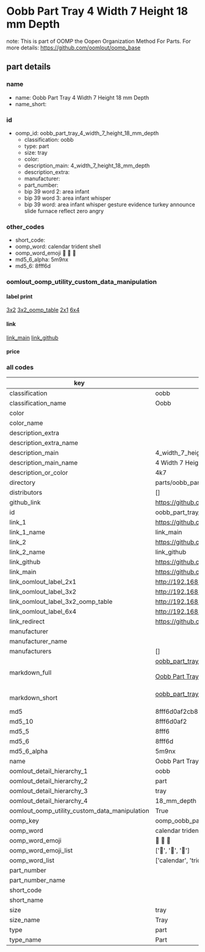# Oobb Part Tray 4 Width 7 Height 18 mm Depth  

note: This is part of OOMP the Oopen Organization Method For Parts. For more details: https://github.com/oomlout/oomp_base

##  part details
  







### name
* name: Oobb Part Tray 4 Width 7 Height 18 mm Depth
* name_short: 
### id
* oomp_id: oobb_part_tray_4_width_7_height_18_mm_depth
  * classification: oobb
  * type: part
  * size: tray
  * color: 
  * description_main: 4_width_7_height_18_mm_depth
  * description_extra: 
  * manufacturer: 
  * part_number: 
  * bip 39 word 2: area infant
  * bip 39 word 3: area infant whisper
  * bip 39 word: area infant whisper gesture evidence turkey announce slide furnace reflect zero angry

### other_codes
* short_code: 
* oomp_word: calendar trident shell
* oomp_word_emoji :calendar: :trident: :shell:
* md5_6_alpha: 5m9nx
* md5_6: 8fff6d






### oomlout_oomp_utility_custom_data_manipulation
#### label print
[3x2](http://192.168.1.245:1112/?label=oomp%205m9nx)
[3x2_oomp_table](http://192.168.1.108:1112/?label=oomp%205m9nx)
[2x1](http://192.168.1.242:1112/?label=oomp%205m9nx)
[6x4](http://192.168.1.55:1112/?label=oomp%205m9nx)    

#### link

[link_main](https://github.com/oomlout/oomlout_oomp_version_1_messy/tree/main/parts/oobb_part_tray_4_width_7_height_18_mm_depth) [link_github](https://github.com/oomlout/oomlout_oomp_version_1_messy/tree/main/parts/oobb_part_tray_4_width_7_height_18_mm_depth)                             

#### price







### all codes 
| key | value |  
| --- | --- |  
| classification | oobb |  
| classification_name | Oobb |  
| color |  |  
| color_name |  |  
| description_extra |  |  
| description_extra_name |  |  
| description_main | 4_width_7_height_18_mm_depth |  
| description_main_name | 4 Width 7 Height 18 mm Depth |  
| description_or_color | 4k7 |  
| directory | parts/oobb_part_tray_4_width_7_height_18_mm_depth |  
| distributors | [] |  
| github_link | https://github.com/oomlout/oomlout_oomp_part_src/tree/main/parts/oobb_part_tray_4_width_7_height_18_mm_depth |  
| id | oobb_part_tray_4_width_7_height_18_mm_depth |  
| link_1 | https://github.com/oomlout/oomlout_oomp_version_1_messy/tree/main/parts/oobb_part_tray_4_width_7_height_18_mm_depth |  
| link_1_name | link_main |  
| link_2 | https://github.com/oomlout/oomlout_oomp_version_1_messy/tree/main/parts/oobb_part_tray_4_width_7_height_18_mm_depth |  
| link_2_name | link_github |  
| link_github | https://github.com/oomlout/oomlout_oomp_version_1_messy/tree/main/parts/oobb_part_tray_4_width_7_height_18_mm_depth |  
| link_main | https://github.com/oomlout/oomlout_oomp_version_1_messy/tree/main/parts/oobb_part_tray_4_width_7_height_18_mm_depth |  
| link_oomlout_label_2x1 | http://192.168.1.242:1112/?label=oomp%205m9nx |  
| link_oomlout_label_3x2 | http://192.168.1.245:1112/?label=oomp%205m9nx |  
| link_oomlout_label_3x2_oomp_table | http://192.168.1.108:1112/?label=oomp%205m9nx |  
| link_oomlout_label_6x4 | http://192.168.1.55:1112/?label=oomp%205m9nx |  
| link_redirect | https://github.com/oomlout/oomlout_oomp_version_1_messy/tree/main/parts/oobb_part_tray_4_width_7_height_18_mm_depth |  
| manufacturer |  |  
| manufacturer_name |  |  
| manufacturers | [] |  
| markdown_full | [oobb_part_tray_4_width_7_height_18_mm_depth](none)<br>[](none)<br>[Oobb Part Tray 4 Width 7 Height 18 Mm Depth](none)<br><br> |  
| markdown_short | [oobb_part_tray_4_width_7_height_18_mm_depth](none)<br><br> |  
| md5 | 8fff6d0af2cb812baaa6e617f51cd05a |  
| md5_10 | 8fff6d0af2 |  
| md5_5 | 8fff6 |  
| md5_6 | 8fff6d |  
| md5_6_alpha | 5m9nx |  
| name | Oobb Part Tray 4 Width 7 Height 18 mm Depth |  
| oomlout_detail_hierarchy_1 | oobb |  
| oomlout_detail_hierarchy_2 | part |  
| oomlout_detail_hierarchy_3 | tray |  
| oomlout_detail_hierarchy_4 | 18_mm_depth |  
| oomlout_oomp_utility_custom_data_manipulation | True |  
| oomp_key | oomp_oobb_part_tray_4_width_7_height_18_mm_depth |  
| oomp_word | calendar trident shell |  
| oomp_word_emoji | :calendar: :trident: :shell: |  
| oomp_word_emoji_list | [':calendar:', ':trident:', ':shell:'] |  
| oomp_word_list | ['calendar', 'trident', 'shell'] |  
| part_number |  |  
| part_number_name |  |  
| short_code |  |  
| short_name |  |  
| size | tray |  
| size_name | Tray |  
| type | part |  
| type_name | Part |  
